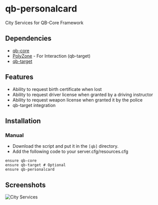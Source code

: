 # qb-personalcard
City Services for QB-Core Framework

## Dependencies
- [qb-core](https://github.com/qbcore-framework/qb-core)
- [PolyZone](https://github.com/mkafrin/PolyZone) - For Interaction (qb-target)
- [qb-target](https://github.com/BerkieBb/qb-target)

## Features
- Ability to request birth certificate when lost
- Ability to request driver license when granted by a driving instructor
- Ability to request weapon license when granted it by the police
- qb-target integration

## Installation

### Manual
- Download the script and put it in the `[qb]` directory.
- Add the following code to your server.cfg/resources.cfg
```
ensure qb-core
ensure qb-target # Optional
ensure qb-personalcard
```

## Screenshots
![City Services](https://user-images.githubusercontent.com/89742984/202854167-3b49a36f-0995-490f-9a45-a55c6ae88b6a.png)
